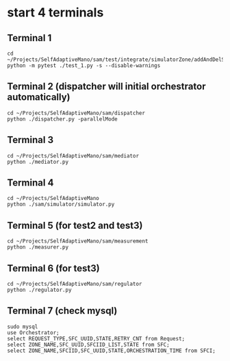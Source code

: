 # start 4 terminals
## Terminal 1
```
cd ~/Projects/SelfAdaptiveMano/sam/test/integrate/simulatorZone/addAndDelSFC
python -m pytest ./test_1.py -s --disable-warnings
```

## Terminal 2 (dispatcher will initial orchestrator automatically)
```
cd ~/Projects/SelfAdaptiveMano/sam/dispatcher
python ./dispatcher.py -parallelMode
```

## Terminal 3
```
cd ~/Projects/SelfAdaptiveMano/sam/mediator
python ./mediator.py
```

## Terminal 4
```
cd ~/Projects/SelfAdaptiveMano
python ./sam/simulator/simulator.py
```

## Terminal 5 (for test2 and test3)
```
cd ~/Projects/SelfAdaptiveMano/sam/measurement
python ./measurer.py
```

## Terminal 6 (for test3)
```
cd ~/Projects/SelfAdaptiveMano/sam/regulator
python ./regulator.py
```

## Terminal 7 (check mysql)
```
sudo mysql
use Orchestrator;
select REQUEST_TYPE,SFC_UUID,STATE,RETRY_CNT from Request;
select ZONE_NAME,SFC_UUID,SFCIID_LIST,STATE from SFC;
select ZONE_NAME,SFCIID,SFC_UUID,STATE,ORCHESTRATION_TIME from SFCI;
```


